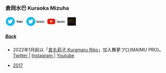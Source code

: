### 倉岡水巴 Kuraoka Mizuha 
<a target="_blank" rel="noopener noreferrer" href="https://twitter.com/mizuha_227"><img src="../../../Img/Icon_Twitter_Mem.PNG" height="30"></a> <a target="_blank" rel="noopener noreferrer" href="https://twitter.com/_konomiyako"><img src="../../../Img/Icon_Twitter_Char.PNG" height="30"></a> <a target="_blank" rel="noopener noreferrer" href="https://www.youtube.com/channel/UCYhvWgtwFXu0YfdGjTOdkTQ"><img src="../../../Img/Icon_Youtube_Char.PNG" height="30"></a> <a target="_blank" rel="noopener noreferrer" href="https://www.showroom-live.com/room/profile?room_id=87777"><img src="../../../Img/Icon_Showroom.PNG" height="30"></a>
##### [Back](../../../readme.md)

* 2022年1月起以「<a target="_blank" rel="noreferrer noopener" href="https://www.maimupro.co.jp/profile/16954/">倉丸莉子 Kuramaru Riko</a>」加入舞夢プロ(MAIMU PRO)。<br>
<a target="_blank" rel="noreferrer noopener" href="https://twitter.com/kura_maru_maru">Twitter </a>| <a target="_blank" rel="noreferrer noopener" href="https://www.instagram.com/kurakuramarumaru/">Instagram </a>| <a target="_blank" rel="noreferrer noopener" href="https://youtube.com/channel/UCBH4oSYLD7KLfd3NpHUNrEA">Youtube</a><br>

- [2017](Mizuha2017.md)
